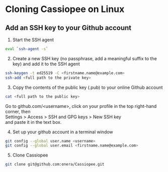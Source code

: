# Cloning Cassiopee on Linux

## Add an SSH key to your Github account

1. Start the SSH agent    
```sh
eval `ssh-agent -s`
```

2. Create a new SSH key (no passphrase, add a meaningful suffix to the key) and add it to the SSH agent
```sh
ssh-keygen -t ed25519 -C <firstname.name@example.com>
ssh-add <full path to the private key>
```

3. Copy the contents of the public key (.pub) to your online Github account
```sh    
cat <full path to the public key>
```

Go to github.com/\<username\>, click on your profile in the top right-hand corner, then  
Settings > Access > SSH and GPG keys > New SSH key  
and paste it in the text box.

4. Set up your github account in a terminal window
```sh 
git config --global user.name <username>
git config --global user.email <firstname.name@example.com>
```

5. Clone Cassiopee
```sh 
git clone git@github.com:onera/Cassiopee.git
```
